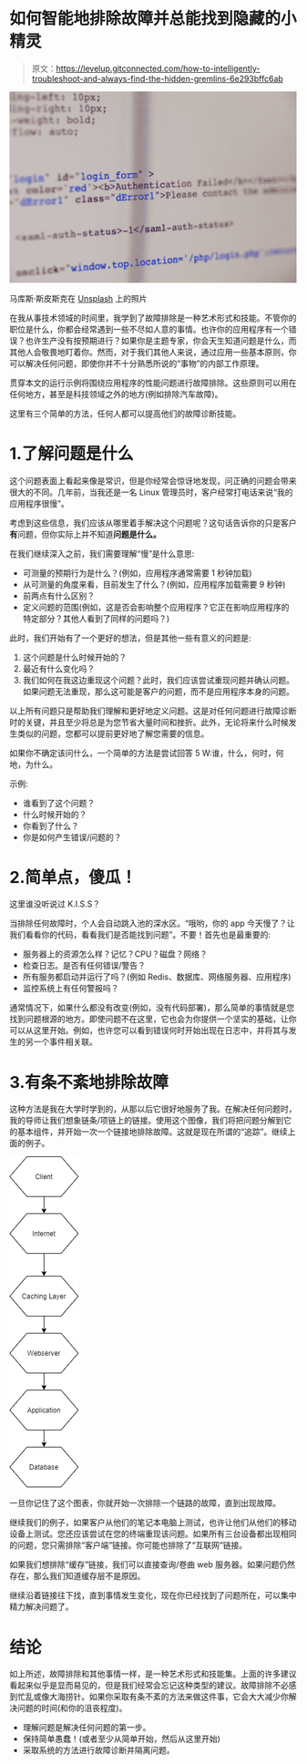 # 如何智能地排除故障并总能找到隐藏的小精灵

> 原文：<https://levelup.gitconnected.com/how-to-intelligently-troubleshoot-and-always-find-the-hidden-gremlins-6e293bffc6ab>

![](img/5284b6c7734f23188dbd48afa1722678.png)

马库斯·斯皮斯克在 [Unsplash](https://unsplash.com?utm_source=medium&utm_medium=referral) 上的照片

在我从事技术领域的时间里，我学到了故障排除是一种艺术形式和技能。不管你的职位是什么，你都会经常遇到一些不尽如人意的事情。也许你的应用程序有一个错误？也许生产没有按预期进行？如果你是主题专家，你会天生知道问题是什么，而其他人会敬畏地盯着你。然而，对于我们其他人来说，通过应用一些基本原则，你可以解决任何问题，即使你并不十分熟悉所说的“事物”的内部工作原理。

贯穿本文的运行示例将围绕应用程序的性能问题进行故障排除。这些原则可以用在任何地方，甚至是科技领域之外的地方(例如排除汽车故障)。

这里有三个简单的方法，任何人都可以提高他们的故障诊断技能。

# 1.了解问题是什么

这个问题表面上看起来像是常识，但是你经常会惊讶地发现，问正确的问题会带来很大的不同。几年前，当我还是一名 Linux 管理员时，客户经常打电话来说“我的应用程序很慢”。

考虑到这些信息，我们应该从哪里着手解决这个问题呢？这句话告诉你的只是客户**有**问题，但你实际上并不知道**问题是什么。**

在我们继续深入之前，我们需要理解“慢”是什么意思:

*   可测量的预期行为是什么？(例如，应用程序通常需要 1 秒钟加载)
*   从可测量的角度来看，目前发生了什么？(例如，应用程序加载需要 9 秒钟)
*   前两点有什么区别？
*   定义问题的范围(例如，这是否会影响整个应用程序？它正在影响应用程序的特定部分？其他人看到了同样的问题吗？)

此时，我们开始有了一个更好的想法，但是其他一些有意义的问题是:

1.  这个问题是什么时候开始的？
2.  最近有什么变化吗？
3.  我们如何在我这边重现这个问题？此时，我们应该尝试重现问题并确认问题。如果问题无法重现，那么这可能是客户的问题，而不是应用程序本身的问题。

以上所有问题只是帮助我们理解和更好地定义问题。这是对任何问题进行故障诊断时的关键，并且至少将总是为您节省大量时间和挫折。此外，无论将来什么时候发生类似的问题，您都可以提前更好地了解您需要的信息。

如果你不确定该问什么，一个简单的方法是尝试回答 5 W:谁，什么，何时，何地，为什么。

示例:

*   谁看到了这个问题？
*   什么时候开始的？
*   你看到了什么？
*   你是如何产生错误/问题的？

# 2.简单点，傻瓜！

这里谁没听说过 K.I.S.S？

当排除任何故障时，个人会自动跳入池的深水区。“哦哟，你的 app 今天慢了？让我们看看你的代码，看看我们是否能找到问题”。不要！首先也是最重要的:

*   服务器上的资源怎么样？记忆？CPU？磁盘？网络？
*   检查日志。是否有任何错误/警告？
*   所有服务都启动并运行了吗？(例如 Redis、数据库、网络服务器、应用程序)
*   监控系统上有任何警报吗？

通常情况下，如果什么都没有改变(例如，没有代码部署)，那么简单的事情就是您找到问题根源的地方。即使问题不在这里，它也会为你提供一个坚实的基础，让你可以从这里开始。例如，也许您可以看到错误何时开始出现在日志中，并将其与发生的另一个事件相关联。

# 3.有条不紊地排除故障

这种方法是我在大学时学到的，从那以后它很好地服务了我。在解决任何问题时，我的导师让我们想象链条/项链上的链接。使用这个图像，我们将把问题分解到它的基本组件，并开始一次一个链接地排除故障。这就是现在所谓的“追踪”。继续上面的例子。

![](img/838086d2d2bb72371a20b5141e60f473.png)

一旦你记住了这个图表，你就开始一次排除一个链路的故障，直到出现故障。

继续我们的例子，如果客户从他们的笔记本电脑上测试，也许让他们从他们的移动设备上测试。您还应该尝试在您的终端重现该问题。如果所有三台设备都出现相同的问题，您只需排除“客户端”链接。你可能也排除了“互联网”链接。

如果我们想排除“缓存”链接，我们可以直接查询/卷曲 web 服务器。如果问题仍然存在，那么我们知道缓存层不是原因。

继续沿着链接往下找，直到事情发生变化，现在你已经找到了问题所在，可以集中精力解决问题了。

# 结论

如上所述，故障排除和其他事情一样，是一种艺术形式和技能集。上面的许多建议看起来似乎是显而易见的，但是我们经常会忘记这种类型的建议。故障排除不必感到忙乱或像大海捞针。如果你采取有条不紊的方法来做这件事，它会大大减少你解决问题的时间(和你的沮丧程度)。

*   理解问题是解决任何问题的第一步。
*   保持简单愚蠢！(或者至少从简单开始，然后从这里开始)
*   采取系统的方法进行故障诊断并隔离问题。
